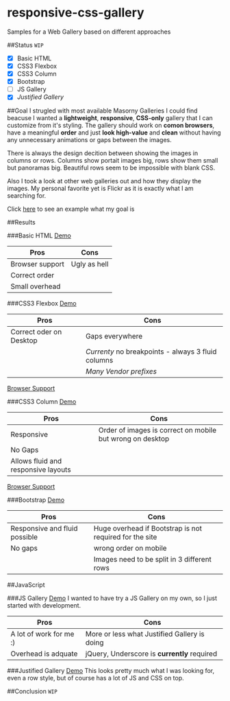 # responsive-css-gallery
Samples for a Web Gallery based on different approaches

##Status
`WIP`

- [x] Basic HTML
- [x] CSS3 Flexbox
- [x] CSS3 Column
- [x] Bootstrap
- [ ] JS Gallery
- [x] *Justified Gallery*

##Goal
I strugled with most available Masorny Galleries I could find beacuse I wanted a **lightweight**, **responsive**, **CSS-only** gallery that I can customize from it's styling.
The gallery should work on **comon browsers**, have a meaningful **order** and just **look high-value** and **clean** without having any unnecessary animations or gaps between the images.

There is always the design decition between showing the images in columns or rows. Columns show portait images big, rows show them small but panoramas big. Beautiful rows seem to be impossible with blank CSS.

Also I took a look at other web galleries out and how they display the images. My personal favorite yet is Flickr as it is exactly what I am searching for.


Click [here](https://github.com/xremix/Responsive-Css-Gallery/blob/master/Ascii%20Demonstration.txt) to see an example what my goal is


##Results

###Basic HTML
[Demo](https://rawgit.com/xremix/Responsive-Css-Gallery/master/Basic%20HTML.html)


| Pros | Cons |
| ------------- | ----------- |
| Browser support|Ugly as hell|
| Correct order|       |
| Small overhead|       |


###CSS3 Flexbox
[Demo](https://rawgit.com/xremix/Responsive-Css-Gallery/master/CSS3%20Flexbox.html)


| Pros | Cons |
| ------------- | ----------- |
| Correct oder on Desktop|Gaps everywhere|
| | *Currenty* no breakpoints - always 3 fluid columns|
|  | *Many Vendor prefixes* |

[Browser Support](http://caniuse.com/#search=flexbox)

###CSS3 Column
[Demo](https://rawgit.com/xremix/Responsive-Css-Gallery/master/CSS3%20Column.html)

| Pros | Cons |
| ------------- | ----------- |
| Responsive|Order of images is correct on mobile but wrong on desktop|
| No Gaps|       |
| Allows fluid and responsive layouts|       |



[Browser Support](http://caniuse.com/#feat=multicolumn)

###Bootstrap
[Demo](https://rawgit.com/xremix/Responsive-Css-Gallery/master/Bootstrap%20Basic.html)

| Pros | Cons |
| ------------- | ----------- |
| Responsive and fluid possible|Huge overhead if Bootstrap is not required for the site|
| No gaps | wrong order on mobile|
|  | Images need to be split in 3 different rows |


##JavaScript

###JS Gallery
[Demo](https://rawgit.com/xremix/Responsive-Css-Gallery/master/JS%20Gallery.html)
I wanted to have try a JS Gallery on my own, so I just started with development.

| Pros | Cons |
| ------------- | ----------- |
| A lot of work for me :) | More or less what Justified Gallery is doing |
| Overhead is adquate | jQuery, Underscore is **currently** required |

###Justified Gallery
[Demo](https://rawgit.com/xremix/Responsive-Css-Gallery/master/Justified%20Gallery.html)
This looks pretty much what I was looking for, even a row style, but of course has a lot of JS and CSS on top.


##Conclusion
`WIP`
